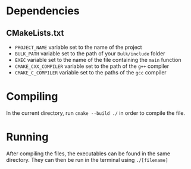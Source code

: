 # Dependencies
## CMakeLists.txt
- `PROJECT_NAME` variable set to the name of the project
- `BULK_PATH` variable set to the path of your `Bulk/include` folder
- `EXEC` variable set to the name of the file containing the `main` function
- `CMAKE_CXX_COMPILER` variable set to the path of the `g++` compiler
- `CMAKE_C_COMPILER` variable set to the paths of the `gcc` compiler

# Compiling
In the current directory, run `cmake --build ./` in order to compile the file.

# Running
After compiling the files, the executables can be found in the same directory. They can then be run in the terminal using `./[filename]`